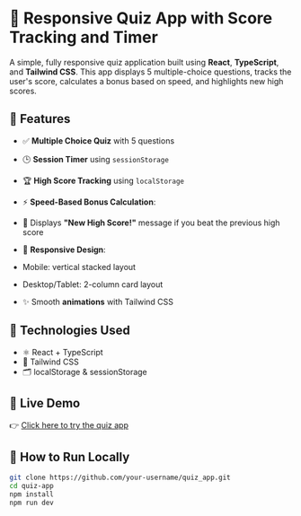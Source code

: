 # 🧠 Responsive Quiz App with Score Tracking and Timer

A simple, fully responsive quiz application built using **React**, **TypeScript**, and **Tailwind CSS**. This app displays 5 multiple-choice questions, tracks the user's score, calculates a bonus based on speed, and highlights new high scores.

## 🚀 Features

- ✅ **Multiple Choice Quiz** with 5 questions
- 🕒 **Session Timer** using `sessionStorage`
- 🏆 **High Score Tracking** using `localStorage`
- ⚡ **Speed-Based Bonus Calculation**:

- 🎉 Displays **"New High Score!"** message if you beat the previous high score
- 📱 **Responsive Design**:
- Mobile: vertical stacked layout
- Desktop/Tablet: 2-column card layout
- ✨ Smooth **animations** with Tailwind CSS

## 🧪 Technologies Used

- ⚛️ React + TypeScript
- 💨 Tailwind CSS
- 🗂 localStorage & sessionStorage

## 🔗 Live Demo

👉 [Click here to try the quiz app](https://quizapp-arpan.netlify.app/)

## 📝 How to Run Locally

```bash
git clone https://github.com/your-username/quiz_app.git
cd quiz-app
npm install
npm run dev
